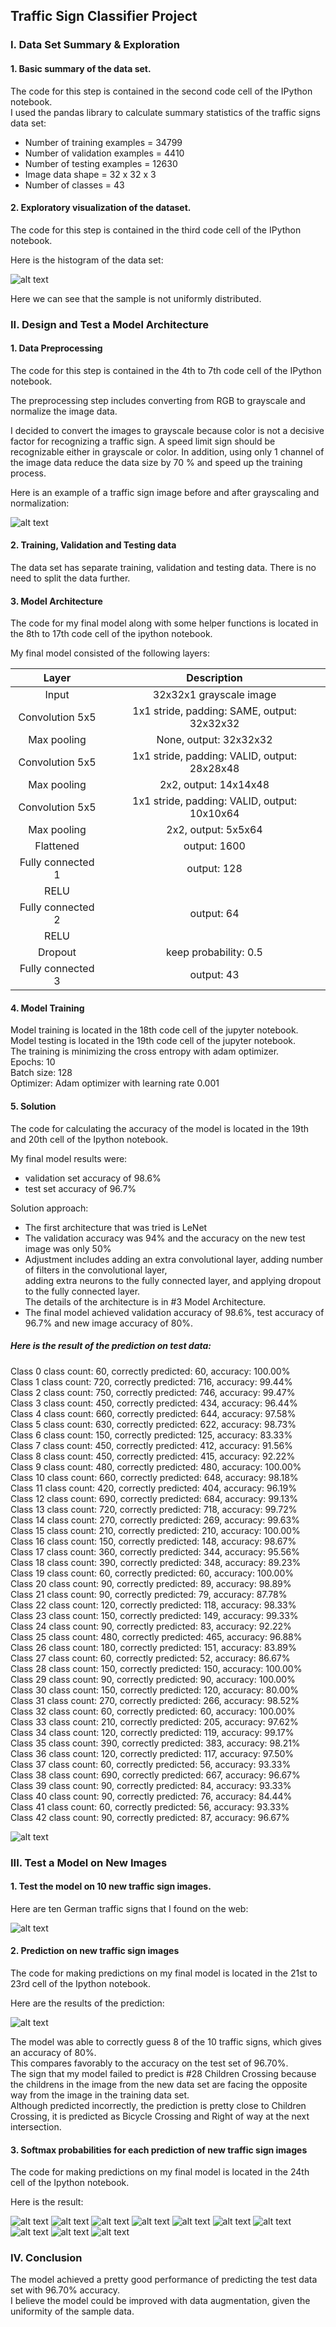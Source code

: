 
[//]: # (Image References)

[image1]: ./examples/visualization.jpg "Visualization"
[image2]: ./examples/grayscale.jpg "Grayscaling"
[image3]: ./examples/random_noise.jpg "Random Noise"
[image4]: ./examples/placeholder.png "Traffic Sign 1"
[image5]: ./examples/placeholder.png "Traffic Sign 2"
[image6]: ./examples/placeholder.png "Traffic Sign 3"
[image7]: ./examples/placeholder.png "Traffic Sign 4"
[image8]: ./examples/placeholder.png "Traffic Sign 5"

## Traffic Sign Classifier Project

### I. Data Set Summary & Exploration

#### 1. Basic summary of the data set.

The code for this step is contained in the second code cell of the IPython notebook.  
I used the pandas library to calculate summary statistics of the traffic signs data set:  

* Number of training examples = 34799
* Number of validation examples = 4410
* Number of testing examples = 12630
* Image data shape = 32 x 32 x 3
* Number of classes = 43

#### 2. Exploratory visualization of the dataset.  

The code for this step is contained in the third code cell of the IPython notebook.  

Here is the histogram of the data set:  

![alt text](images/histogram.png)

Here we can see that the sample is not uniformly distributed. 

### II. Design and Test a Model Architecture

#### 1. Data Preprocessing 

The code for this step is contained in the 4th to 7th code cell of the IPython notebook.  

The preprocessing step includes converting from RGB to grayscale and normalize the image data.  

I decided to convert the images to grayscale because color is not a decisive factor for recognizing a traffic sign. A speed limit sign should be recognizable either in grayscale or color.
In addition, using only 1 channel of the image data reduce the data size by 70 % and speed up the training process.  

Here is an example of a traffic sign image before and after grayscaling and normalization:  

![alt text](images/Img_before_after.png)

#### 2. Training, Validation and Testing data

The data set has separate training, validation and testing data. There is no need to split the data further.

#### 3. Model Architecture

The code for my final model along with some helper functions is located in  
the 8th to 17th code cell of the ipython notebook. 

My final model consisted of the following layers:

| Layer         		|     Description	        					| 
|:---------------------:|:---------------------------------------------:| 
| Input         		| 32x32x1 grayscale image   					| 
| Convolution 5x5     	| 1x1 stride, padding: SAME, output: 32x32x32 	|
| Max pooling	      	| None, output: 32x32x32 	 			        |
| Convolution 5x5	    | 1x1 stride, padding: VALID, output: 28x28x48  |
| Max pooling		    | 2x2, output: 14x14x48        					|
| Convolution 5x5		| 1x1 stride, padding: VALID, output: 10x10x64  |
| Max pooling			| 2x2, output: 5x5x64							|
| Flattened		        | output: 1600									|
| Fully connected 1     | output: 128                                   |
| RELU                  |                                               |
| Fully connected 2     | output: 64                                    |
| RELU                  |                                               |
| Dropout               | keep probability: 0.5                         |
| Fully connected 3     | output: 43                                    |
 

#### 4. Model Training

Model training is located in the 18th code cell of the jupyter notebook.  
Model testing is located in the 19th code cell of the jupyter notebook.  
The training is minimizing the cross entropy with adam optimizer.  
Epochs: 10  
Batch size: 128  
Optimizer: Adam optimizer with learning rate 0.001  

#### 5. Solution

The code for calculating the accuracy of the model is located in the 19th and 20th cell of the Ipython notebook.

My final model results were:
* validation set accuracy of 98.6% 
* test set accuracy of 96.7%

Solution approach:
* The first architecture that was tried is LeNet
* The validation accuracy was 94% and the accuracy on the new test image was only 50%
* Adjustment includes adding an extra convolutional layer, adding number of filters in the convolutional layer,  
  adding extra neurons to the fully connected layer, and applying dropout to the fully connected layer.  
  The details of the architecture is in \#3 Model Architecture.
* The final model achieved validation accuracy of 98.6%, test accuracy of 96.7% and new image accuracy of 80%.
 
##### Here is the result of the prediction on test data:

Class 0 class count: 60, correctly predicted: 60, accuracy: 100.00%  
Class 1 class count: 720, correctly predicted: 716, accuracy: 99.44%  
Class 2 class count: 750, correctly predicted: 746, accuracy: 99.47%  
Class 3 class count: 450, correctly predicted: 434, accuracy: 96.44%  
Class 4 class count: 660, correctly predicted: 644, accuracy: 97.58%  
Class 5 class count: 630, correctly predicted: 622, accuracy: 98.73%  
Class 6 class count: 150, correctly predicted: 125, accuracy: 83.33%  
Class 7 class count: 450, correctly predicted: 412, accuracy: 91.56%  
Class 8 class count: 450, correctly predicted: 415, accuracy: 92.22%  
Class 9 class count: 480, correctly predicted: 480, accuracy: 100.00%  
Class 10 class count: 660, correctly predicted: 648, accuracy: 98.18%  
Class 11 class count: 420, correctly predicted: 404, accuracy: 96.19%  
Class 12 class count: 690, correctly predicted: 684, accuracy: 99.13%  
Class 13 class count: 720, correctly predicted: 718, accuracy: 99.72%  
Class 14 class count: 270, correctly predicted: 269, accuracy: 99.63%  
Class 15 class count: 210, correctly predicted: 210, accuracy: 100.00%  
Class 16 class count: 150, correctly predicted: 148, accuracy: 98.67%  
Class 17 class count: 360, correctly predicted: 344, accuracy: 95.56%  
Class 18 class count: 390, correctly predicted: 348, accuracy: 89.23%  
Class 19 class count: 60, correctly predicted: 60, accuracy: 100.00%  
Class 20 class count: 90, correctly predicted: 89, accuracy: 98.89%  
Class 21 class count: 90, correctly predicted: 79, accuracy: 87.78%  
Class 22 class count: 120, correctly predicted: 118, accuracy: 98.33%  
Class 23 class count: 150, correctly predicted: 149, accuracy: 99.33%  
Class 24 class count: 90, correctly predicted: 83, accuracy: 92.22%  
Class 25 class count: 480, correctly predicted: 465, accuracy: 96.88%  
Class 26 class count: 180, correctly predicted: 151, accuracy: 83.89%  
Class 27 class count: 60, correctly predicted: 52, accuracy: 86.67%  
Class 28 class count: 150, correctly predicted: 150, accuracy: 100.00%  
Class 29 class count: 90, correctly predicted: 90, accuracy: 100.00%  
Class 30 class count: 150, correctly predicted: 120, accuracy: 80.00%  
Class 31 class count: 270, correctly predicted: 266, accuracy: 98.52%  
Class 32 class count: 60, correctly predicted: 60, accuracy: 100.00%  
Class 33 class count: 210, correctly predicted: 205, accuracy: 97.62%  
Class 34 class count: 120, correctly predicted: 119, accuracy: 99.17%  
Class 35 class count: 390, correctly predicted: 383, accuracy: 98.21%  
Class 36 class count: 120, correctly predicted: 117, accuracy: 97.50%  
Class 37 class count: 60, correctly predicted: 56, accuracy: 93.33%  
Class 38 class count: 690, correctly predicted: 667, accuracy: 96.67%  
Class 39 class count: 90, correctly predicted: 84, accuracy: 93.33%  
Class 40 class count: 90, correctly predicted: 76, accuracy: 84.44%  
Class 41 class count: 60, correctly predicted: 56, accuracy: 93.33%  
Class 42 class count: 90, correctly predicted: 87, accuracy: 96.67%  

![alt text](images/test_data_accuracy.png)

### III. Test a Model on New Images

#### 1. Test the model on 10 new traffic sign images.

Here are ten German traffic signs that I found on the web:

![alt text](images/New_Images.png)

#### 2. Prediction on new traffic sign images

The code for making predictions on my final model is located in the 21st to 23rd cell of the Ipython notebook.

Here are the results of the prediction:

![alt text](images/New_Images_prediction.png)

The model was able to correctly guess 8 of the 10 traffic signs, which gives an accuracy of 80%.  
This compares favorably to the accuracy on the test set of 96.70%.  
The sign that my model failed to predict is #28 Children Crossing because the childrens in the image from 
the new data set are facing the opposite way from the image in the training data set.  
Although predicted incorrectly, the prediction is pretty close to Children Crossing, it is predicted as
Bicycle Crossing and Right of way at the next intersection.  

#### 3. Softmax probabilities for each prediction of new traffic sign images

The code for making predictions on my final model is located in the 24th cell of the Ipython notebook.

Here is the result:

![alt text](images/Top_K.png)
![alt text](images/Top_K2.png)
![alt text](images/Top_K3.png)
![alt text](images/Top_K4.png)
![alt text](images/Top_K5.png)
![alt text](images/Top_K6.png)
![alt text](images/Top_K7.png)
![alt text](images/Top_K8.png)
![alt text](images/Top_K9.png)
![alt text](images/Top_K10.png)

### IV. Conclusion
The model achieved a pretty good performance of predicting the test data set with 96.70% accuracy.  
I believe the model could be improved with data augmentation, given the uniformity of the sample data.  


```python


```
